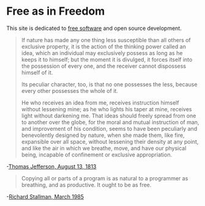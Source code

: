Free as in Freedom
========================================

This site is dedicated to [free software](http://www.gnu.org/philosophy/free-sw.html) and open source development.

> If nature has made any one thing less susceptible than all others of exclusive property, it is the action of the thinking power called an idea, which an individual may exclusively possess as long as he keeps it to himself; but the moment it is divulged, it forces itself into the possession of every one, and the receiver cannot dispossess himself of it.
>
> Its peculiar character, too, is that no one possesses the less, because every other possesses the whole of it.
>
> He who receives an idea from me, receives instruction himself without lessening mine; as he who lights his taper at mine, receives light without darkening me. That ideas should freely spread from one to another over the globe, for the moral and mutual instruction of man, and improvement of his condition, seems to have been peculiarly and benevolently designed by nature, when she made them, like fire, expansible over all space, without lessening their density at any point, and like the air in which we breathe, move, and have our physical being, incapable of confinement or exclusive appropriation.

-[Thomas Jefferson, August 13, 1813](http://en.wikisource.org/wiki/Letter_to_Isaac_McPherson_-_August_13,_1813)

> Copying all or parts of a program is as natural to a programmer as breathing, and as productive. It ought to be as free.

-[Richard Stallman, March 1985](http://www.gnu.org/gnu/manifesto.html)
